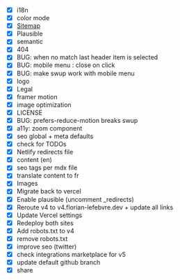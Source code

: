 -   [x] i18n
-   [x] color mode
-   [x] [Sitemap](https://docs.astro.build/en/guides/integrations-guide/sitemap/)
-   [x] Plausible
-   [x] semantic
-   [x] 404
-   [x] BUG: when no match last header item is selected
-   [x] BUG: mobile menu : close on click
-   [x] BUG: make swup work with mobile menu
-   [x] logo
-   [x] Legal
-   [x] framer motion
-   [x] image optimization
-   [x] LICENSE
-   [x] BUG: prefers-reduce-motion breaks swup
-   [x] a11y: zoom component
-   [x] seo global + meta defaults
-   [x] check for TODOs
-   [x] Netlify redirects file
-   [x] content (en)
-   [x] seo tags per mdx file
-   [x] translate content to fr
-   [x] Images
-   [x] Migrate back to vercel
-   [x] Enable plausible (uncomment \_redirects)
-   [x] Reroute v4 to v4.florian-lefebvre.dev + update all links
-   [x] Update Vercel settings
-   [x] Redeploy both sites
-   [x] Add robots.txt to v4
-   [x] remove robots.txt
-   [x] improve seo (twitter)
-   [x] check integrations marketplace for v5
-   [x] update default github branch
-   [x] share
